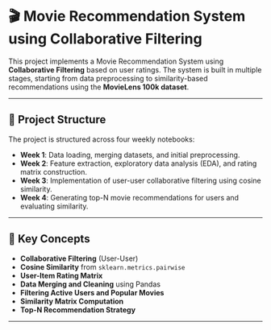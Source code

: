 # 🎬 Movie Recommendation System using Collaborative Filtering

This project implements a Movie Recommendation System using **Collaborative Filtering** based on user ratings. The system is built in multiple stages, starting from data preprocessing to similarity-based recommendations using the **MovieLens 100k dataset**.

---

## 📁 Project Structure

The project is structured across four weekly notebooks:
- **Week 1**: Data loading, merging datasets, and initial preprocessing.
- **Week 2**: Feature extraction, exploratory data analysis (EDA), and rating matrix construction.
- **Week 3**: Implementation of user-user collaborative filtering using cosine similarity.
- **Week 4**: Generating top-N movie recommendations for users and evaluating similarity.

---

## 🧠 Key Concepts

- **Collaborative Filtering** (User-User)
- **Cosine Similarity** from `sklearn.metrics.pairwise`
- **User-Item Rating Matrix**
- **Data Merging and Cleaning** using Pandas
- **Filtering Active Users and Popular Movies**
- **Similarity Matrix Computation**
- **Top-N Recommendation Strategy**

---
